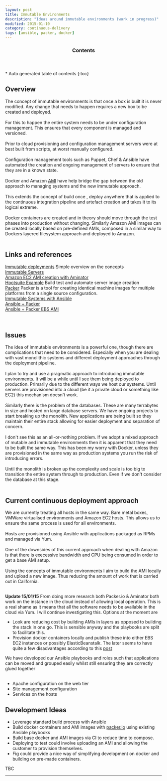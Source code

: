 ```yaml
---
layout: post
title: Immutable Environments
description: "Ideas around immutable environments (work in progress)"
modified: 2015-01-10
category: continuous-delivery
tags: [ansible, packer, docker]
---
```


<section id="table-of-contents" class="toc">
  <header>
    <h3>Contents</h3>
  </header>
<div id="drawer" markdown="1">
*  Auto generated table of contents
{:toc}
</div>
</section><!-- /#table-of-contents -->

## Overview

The concept of immutable environments is that once a box is built it is never modified. Any change that needs to happen requires a new box to be created and deployed.
<br/><br/>
For this to happen the entire system needs to be under configuration management. This ensures that every component is managed and versioned.
<br/><br/>
Prior to cloud provisioning and configuration management servers were at best built from scripts, at worst manually configured.
<br/><br/>
Configuration management tools such as Puppet, Chef & Ansible have automated the creation and ongoing management of servers to ensure that they are in a known state.
<br/><br/>
Docker and Amazon [AMI](http://docs.aws.amazon.com/AWSEC2/latest/UserGuide/AMIs.html) have help bridge the gap between the old approach to managing systems and the new immutable approach.
<br/><br/>
This extends the concept of build once , deploy anywhere that is applied to the continuous integration pipeline and artefact creation and takes it to its logical extreme.
<br/><br/>
Docker containers are created and in theory should move through the test phases into production without changing. Similarly Amazon AMI images can be created locally based on pre-defined AMIs, composed in a similar way to Dockers layered filesystem approach and deployed to Amazon.
<br/><br/>

## Links and references
[Immutable deployments](http://blog.codeship.com/immutable-deployments/) Simple overview on the concepts<br/>
[Immutable Servers]( http://martinfowler.com/bliki/ImmutableServer.html)<br/>
[Amazon EC2 AMI creation with Aminator](http://techblog.netflix.com/2013/03/ami-creation-with-aminator.html)<br/>
[Hootsuite Example](http://code.hootsuite.com/build-test-and-automate-server-image-creation/) Build test and automate server image creation<br/>
[Packer](https://packer.io/) Packer is a tool for creating identical machine images for multiple platforms from a single source configuration.<br/>
[Immutable Systems with Ansible](http://www.ansible.com/blog/immutable-systems)<br/>
[Ansible + Packer](http://blog.codeship.com/packer-ansible/)<br/>
[Ansible + Packer EBS AMI](https://github.com/kelseyhightower/packer-provisioner-ansible-local)<br/>
<br/><br/>

## Issues

The idea of immutable environments is a powerful one, though there are complications that need to be considered. Especially when you are dealing with vast monolithic systems and different deployment approaches through the deployment pipeline.
<br/><br/>
I plan to try and use a pragmatic approach to introducing immutable environments. It will be a while until I see them being deployed to production. Primarily due to the different ways we host our systems. Until servers are provisioned into a cloud (be it a private cloud or something like EC2) this mechanism doesn't work.
<br/><br/>
Similarly there is the problem of the databases. These are many terrabytes in size and hosted on large database servers. We have ongoing projects to start breaking up the monolith. New applications are being built so they maintain their entire stack allowing for easier deployment and separation of concern.
<br/><br/>
I don't see this as an all-or-nothing problem. If we adopt a mixed approach of mutable and immutable environments then it is apparent that they need to be built the same way. This has been my worry with Docker, unless they are provisioned in the same way as production systems you run the risk of introducing errors.
<br/><br/>
Until the monolith is broken up the complexity and scale is too big to transition the entire system through to production. Even if we don't consider the database at this stage.
<br/><br/>

## Current continuous deployment approach

We are currently treating all hosts in the same way. Bare metal boxes, VMWare virtualised environments and Amazon EC2 hosts. This allows us to ensure the same process is used for all environments.
<br/><br/>
Hosts are provisioned using Ansible with applications packaged as RPMs and managed via Yum.
<br/><br/>
One of the downsides of this current approach when dealing with Amazon is that there is execessive bandwidth and CPU being consumed in order to get a base AMI setup.
<br/><br/>
Using the concepts of immutable environments I aim to build the AMI locally and upload a new image. Thus reducing the amount of work that is carried out in California.
<br/><br/>

**Update 15/01/15** From doing more research both Packer.io & Aminator both work on the instance in the cloud instead of allowing local operation. This is a real shame as it means that all the software needs to be available in the cloud via Yum. I will continue investigating this. Options at the moment are<br/>

* Look are reducing cost by building AMIs in layers as opposed to building the stack in one go. This is sensible anyway and the playbooks are split to facilitate this.
* Provision docker containers locally and publish these into either EBS EC2 instances or possibly ElasticBeanstalk. The later seems to have quite a few disadvantages according to this [post](http://stackoverflow.com/questions/25832554/amazon-elastic-beanstalk-vs-ec2-instance-with-docker-containers)

We have developed our Ansible playbooks and roles such that applications can be moved and grouped easily whilst still ensuring they are correctly glued together
<br/><br/>
* Apache configuration on the web tier
* Site management configuration
* Services on the hosts

## Development Ideas

* Leverage standard build process with Ansible
* Build docker containers and AMI images with [packer.io](https://packer.io/) using existing Ansible playbooks
* Build base docker and AMI images via CI to reduce time to compose.
* Deploying to test could involve uploading an AMI and allowing the customer to provision themselves.
* Fig could provide a nice way of simplifying development on docker and building on pre-made containers.

TBC


---
